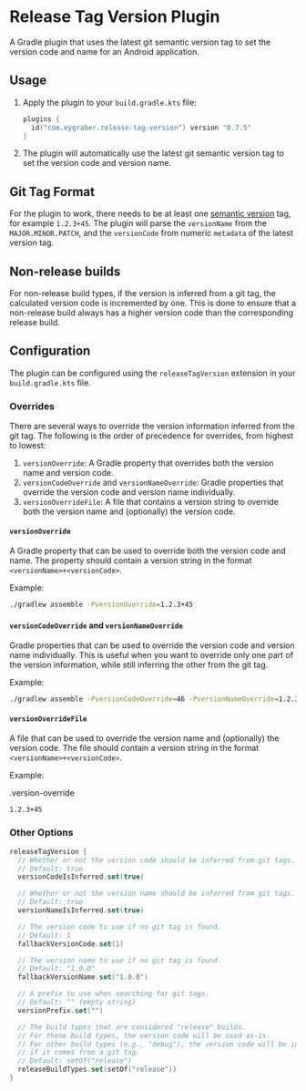 # Release Tag Version Plugin

A Gradle plugin that uses the latest git semantic version tag to set the version code and name for an Android application.

## Usage

1.  Apply the plugin to your `build.gradle.kts` file:
    ```kotlin
    plugins {
      id("com.eygraber.release-tag-version") version "0.7.5"
    }
    ```

2.  The plugin will automatically use the latest git semantic version tag to set the version code and version name.

## Git Tag Format

For the plugin to work, there needs to be at least one [semantic version](https://semver.org/) tag,
for example `1.2.3+45`. The plugin will parse the `versionName` from the `MAJOR.MINOR.PATCH`, and the
`versionCode` from numeric `metadata` of the latest version tag.

## Non-release builds

For non-release build types, if the version is inferred from a git tag, the calculated version code is
incremented by one. This is done to ensure that a non-release build always has a higher version code than the
corresponding release build.

## Configuration

The plugin can be configured using the `releaseTagVersion` extension in your `build.gradle.kts` file.

### Overrides

There are several ways to override the version information inferred from the git tag. 
The following is the order of precedence for overrides, from highest to lowest:

1.  `versionOverride`: A Gradle property that overrides both the version name and version code.
2.  `versionCodeOverride` and `versionNameOverride`: Gradle properties that override the version code and 
    version name individually.
3.  `versionOverrideFile`: A file that contains a version string to override both the version name and
    (optionally) the version code.

#### `versionOverride`

A Gradle property that can be used to override both the version code and name.
The property should contain a version string in the format `<versionName>+<versionCode>`.

Example:
```bash
./gradlew assemble -PversionOverride=1.2.3+45
```

#### `versionCodeOverride` and `versionNameOverride`

Gradle properties that can be used to override the version code and version name individually. 
This is useful when you want to override only one part of the version information, while still inferring 
the other from the git tag.

Example:
```bash
./gradlew assemble -PversionCodeOverride=46 -PversionNameOverride=1.2.3
```

#### `versionOverrideFile`

A file that can be used to override the version name and (optionally) the version code.
The file should contain a version string in the format `<versionName>+<versionCode>`.

Example:

.version-override
```
1.2.3+45
```

### Other Options

```kotlin
releaseTagVersion {
  // Whether or not the version code should be inferred from git tags.
  // Default: true
  versionCodeIsInferred.set(true)

  // Whether or not the version name should be inferred from git tags.
  // Default: true
  versionNameIsInferred.set(true)

  // The version code to use if no git tag is found.
  // Default: 1
  fallbackVersionCode.set(1)

  // The version name to use if no git tag is found.
  // Default: "1.0.0"
  fallbackVersionName.set("1.0.0")

  // A prefix to use when searching for git tags.
  // Default: "" (empty string)
  versionPrefix.set("")

  // The build types that are considered "release" builds.
  // For these build types, the version code will be used as-is.
  // For other build types (e.g., "debug"), the version code will be incremented by 1
  // if it comes from a git tag.
  // Default: setOf("release")
  releaseBuildTypes.set(setOf("release"))
}
```

